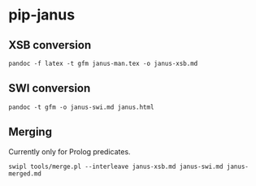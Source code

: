 # pip-janus

## XSB conversion

    pandoc -f latex -t gfm janus-man.tex -o janus-xsb.md

## SWI conversion

    pandoc -t gfm -o janus-swi.md janus.html

## Merging

Currently only for Prolog predicates.

    swipl tools/merge.pl --interleave janus-xsb.md janus-swi.md janus-merged.md
